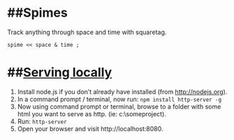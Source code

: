 ##Spimes
========
Track anything through space and time with squaretag.
  ```
  spime << space & time ; 
  ```

##[Serving locally](http://chrisbitting.com/2014/06/16/local-web-server-for-testing-development-using-node-js-and-http-server/)
=========
1. Install node.js if you don’t already have installed (from http://nodejs.org).
2. In a command prompt / terminal, now run: ```npm install http-server -g```
3. Now using command prompt or terminal, browse to a folder with some html you want to serve as http. (ie: c:\someproject\).
4. Run: ```http-server```
5. Open your browser and visit http://localhost:8080.

